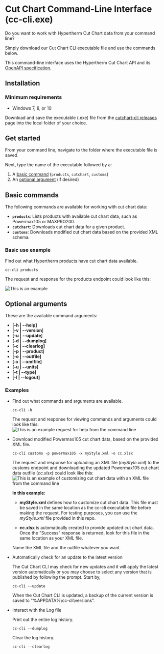# Cut Chart Command-Line Interface (cc-cli.exe)

Do you want to work with Hypertherm Cut Chart data from your command line?

Simply download our Cut Chart CLI executable file and use the commands below.

This command-line interface uses the Hypertherm Cut Chart API and its [OpenAPI specification](https://cutcharts.azurewebsites.net/api/docs).

## Installation

### Minimum requirements

- Windows 7, 8, or 10

Download and save the executable (.exe) file from the [cutchart-cli releases](https://github.com/hypertherm/cutchart-cli/releases) page into the local folder of your choice.

## Get started

From your command line, navigate to the folder where the executable file is saved.

Next, type the name of the executable followed by a:

 1. A [basic command](#basic-commands) (`products`, `cutchart`, `customs`)
 2. An [optional argument](#optional-arguments) (if desired)

## Basic commands

The following commands are available for working with cut chart data:

- **`products`**: Lists products with available cut chart data, such as Powermax105 or MAXPRO200.
- **`cutchart`**: Downloads cut chart data for a given product.
- **`customs`**: Downloads modified cut chart data based on the provided XML schema.

### Basic use example

Find out what Hypertherm products have cut chart data available.

	cc-cli products

The request and response for the products endpoint could look like this:

![This is an example](https://github.com/hypertherm/cc-cli/blob/master/images/Basic-Example-Get-Products.jpg?raw=true)

## Optional arguments

These are the available command arguments:

- **[-h | --help]**
- **[-v | --version]**
- **[-u | --update]**
- **[-d | --dumplog]**
- **[-c | --clearlog]**
- **[-p | --product]**
- **[-o | --outfile]**
- **[-x | --xmlfile]**
- **[-u | --units]**
- **[-t | --type]**
- **[-l | --logout]**

### Examples

- Find out what commands and arguments are available.

      cc-cli -h

     The request and response for viewing commands and arguments could look like this:
	![This is an example request for help from the command line](https://github.com/hypertherm/cc-cli/blob/master/images/Example_SeeHelp_v1.2.0.jpg?raw=true)

- Download modified Powermax105 cut chart data, based on the provided XML file.

      cc-cli customs -p powermax105 -x myStyle.xml -o cc.xlsx

     The request and response for uploading an XML file (*myStyle.xml*) to the customs endpoint and downloading the updated Powermax105 cut chart data outfile (*cc.xlsx*) could look like this:
     ![This is an example of customizing cut chart data with an XML file from the command line](https://github.com/hypertherm/cc-cli/blob/master/images/Example_custom-cc-request.jpg?raw=true)

     **In this example:**

     - **myStyle.xml** defines how to customize cut chart data. This file must be saved in the same location as the cc-cli executable file before making the request. For testing purposes, you can use the *myStyle.xml* file provided in this repo. 

     - **cc.xlsx** is automatically created to provide updated cut chart data. Once the "Success" response is returned, look for this file in the same location as your XML file.

     Name the XML file and the outfile whatever you want.

- Automatically check for an update to the latest version

     The Cut Chart CLI may check for new updates and it will apply the latest version automatically or you may choose to select any version that is published by following the prompt. Start by, 

      cc-cli --update

     When the Cut Chart CLI is updated, a backup of the current version is saved to "%APPDATA%\cc-cli\versions\".

- Interact with the Log file

     Print out the entire log history.
     
      cc-cli --dumplog

     Clear the log history.

      cc-cli --clearlog
